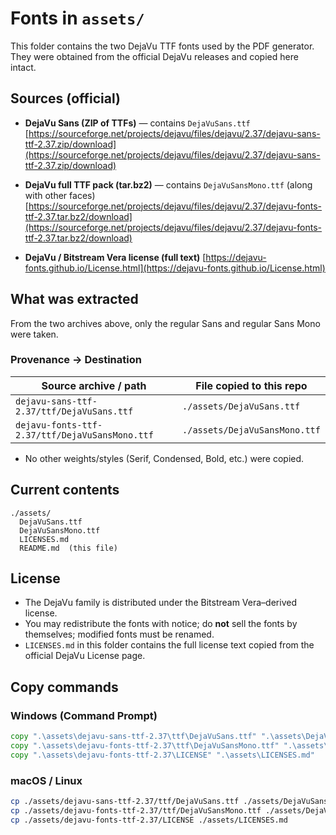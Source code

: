 # Fonts in `assets/`

This folder contains the two DejaVu TTF fonts used by the PDF generator.
They were obtained from the official DejaVu releases and copied here intact.

## Sources (official)

* **DejaVu Sans (ZIP of TTFs)** — contains `DejaVuSans.ttf`
  [https://sourceforge.net/projects/dejavu/files/dejavu/2.37/dejavu-sans-ttf-2.37.zip/download](https://sourceforge.net/projects/dejavu/files/dejavu/2.37/dejavu-sans-ttf-2.37.zip/download)

* **DejaVu full TTF pack (tar.bz2)** — contains `DejaVuSansMono.ttf` (along with other faces)
  [https://sourceforge.net/projects/dejavu/files/dejavu/2.37/dejavu-fonts-ttf-2.37.tar.bz2/download](https://sourceforge.net/projects/dejavu/files/dejavu/2.37/dejavu-fonts-ttf-2.37.tar.bz2/download)

* **DejaVu / Bitstream Vera license (full text)**
  [https://dejavu-fonts.github.io/License.html](https://dejavu-fonts.github.io/License.html)

## What was extracted

From the two archives above, only the regular Sans and regular Sans Mono were taken.

### Provenance → Destination

| Source archive / path                          | File copied to this repo      |
| ---------------------------------------------- | ----------------------------- |
| `dejavu-sans-ttf-2.37/ttf/DejaVuSans.ttf`      | `./assets/DejaVuSans.ttf`     |
| `dejavu-fonts-ttf-2.37/ttf/DejaVuSansMono.ttf` | `./assets/DejaVuSansMono.ttf` |

* No other weights/styles (Serif, Condensed, Bold, etc.) were copied.

## Current contents

```
./assets/
  DejaVuSans.ttf
  DejaVuSansMono.ttf
  LICENSES.md
  README.md  (this file)
```

## License

* The DejaVu family is distributed under the Bitstream Vera–derived license.
* You may redistribute the fonts with notice; do **not** sell the fonts by themselves; modified fonts must be renamed.
* `LICENSES.md` in this folder contains the full license text copied from the official DejaVu License page.

## Copy commands

### Windows (Command Prompt)

```cmd
copy ".\assets\dejavu-sans-ttf-2.37\ttf\DejaVuSans.ttf" ".\assets\DejaVuSans.ttf"
copy ".\assets\dejavu-fonts-ttf-2.37\ttf\DejaVuSansMono.ttf" ".\assets\DejaVuSansMono.ttf"
copy ".\assets\dejavu-fonts-ttf-2.37\LICENSE" ".\assets\LICENSES.md"
```

### macOS / Linux

```bash
cp ./assets/dejavu-sans-ttf-2.37/ttf/DejaVuSans.ttf ./assets/DejaVuSans.ttf
cp ./assets/dejavu-fonts-ttf-2.37/ttf/DejaVuSansMono.ttf ./assets/DejaVuSansMono.ttf
cp ./assets/dejavu-fonts-ttf-2.37/LICENSE ./assets/LICENSES.md
```
